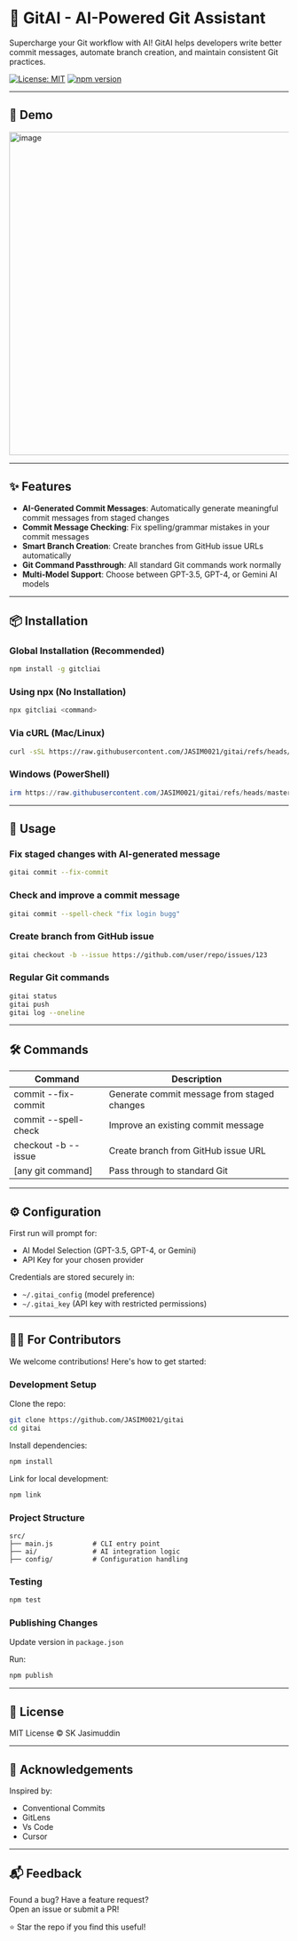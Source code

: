 # 🤖 GitAI - AI-Powered Git Assistant

Supercharge your Git workflow with AI! GitAI helps developers write better commit messages, automate branch creation, and maintain consistent Git practices.

[![License: MIT](https://img.shields.io/badge/License-MIT-yellow.svg)](https://opensource.org/licenses/MIT)
[![npm version](https://badge.fury.io/js/gitcliai.svg)](https://www.npmjs.com/package/gitcliai)

---

## 🎥 Demo

<img width="582" alt="image" src="https://github.com/user-attachments/assets/5d7be3b5-74bc-4a90-9e10-9e005a1ac467" />



---

## ✨ Features

- **AI-Generated Commit Messages**: Automatically generate meaningful commit messages from staged changes
- **Commit Message Checking**: Fix spelling/grammar mistakes in your commit messages
- **Smart Branch Creation**: Create branches from GitHub issue URLs automatically
- **Git Command Passthrough**: All standard Git commands work normally
- **Multi-Model Support**: Choose between GPT-3.5, GPT-4, or Gemini AI models

---

## 📦 Installation

### Global Installation (Recommended)

```bash
npm install -g gitcliai
```

### Using npx (No Installation)

```bash
npx gitcliai <command>
```

### Via cURL (Mac/Linux)

```bash
curl -sSL https://raw.githubusercontent.com/JASIM0021/gitai/refs/heads/master/install.sh | bash
```

### Windows (PowerShell)

```powershell
irm https://raw.githubusercontent.com/JASIM0021/gitai/refs/heads/master/install.ps1 | iex
```

---

## 🚀 Usage

### Fix staged changes with AI-generated message

```bash
gitai commit --fix-commit
```

### Check and improve a commit message

```bash
gitai commit --spell-check "fix login bugg"
```

### Create branch from GitHub issue

```bash
gitai checkout -b --issue https://github.com/user/repo/issues/123
```

### Regular Git commands

```bash
gitai status
gitai push
gitai log --oneline
```

---

## 🛠 Commands

| Command              | Description                                 |
| -------------------- | ------------------------------------------- |
| commit --fix-commit  | Generate commit message from staged changes |
| commit --spell-check | Improve an existing commit message          |
| checkout -b --issue  | Create branch from GitHub issue URL         |
| [any git command]    | Pass through to standard Git                |

---

## ⚙️ Configuration

First run will prompt for:

- AI Model Selection (GPT-3.5, GPT-4, or Gemini)
- API Key for your chosen provider

Credentials are stored securely in:

- `~/.gitai_config` (model preference)
- `~/.gitai_key` (API key with restricted permissions)

---

## 🧑‍💻 For Contributors

We welcome contributions! Here's how to get started:

### Development Setup

Clone the repo:

```bash
git clone https://github.com/JASIM0021/gitai
cd gitai
```

Install dependencies:

```bash
npm install
```

Link for local development:

```bash
npm link
```

### Project Structure

```
src/
├── main.js          # CLI entry point
├── ai/              # AI integration logic
├── config/          # Configuration handling
```

### Testing

```bash
npm test
```

### Publishing Changes

Update version in `package.json`

Run:

```bash
npm publish
```

---

## 📜 License

MIT License © SK Jasimuddin

---

## 🙏 Acknowledgements

Inspired by:

- Conventional Commits
- GitLens
- Vs Code
- Cursor

---

## 📬 Feedback

Found a bug? Have a feature request?  
Open an issue or submit a PR!

⭐ Star the repo if you find this useful!
